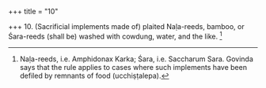 +++
title = "10"

+++
10. (Sacrificial implements made of) plaited Naḷa-reeds, bamboo, or Śara-reeds (shall be) washed with cowdung, water, and the like. [^3] 


[^3]:  Naḷa-reeds, i.e. Amphidonax Karka; Śara, i.e. Saccharum Sara. Govinda says that the rule applies to cases where such implements have been defiled by remnants of food (ucchiṣṭalepa).
